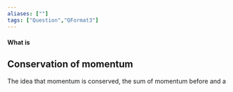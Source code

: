 ```yaml
---
aliases: [""]
tags: ["Question","QFormat3"]
---
```


#### What is
## Conservation of momentum
The idea that momentum is conserved, the sum of momentum before and a